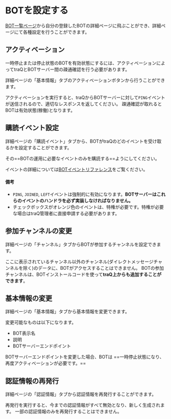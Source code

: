 # BOTを設定する

[BOT一覧ページ](/bots)から自分の登録したBOTの詳細ページに飛ぶことができ、詳細ページにて各種設定を行うことができます。

## アクティベーション
一時停止または停止状態のBOTを有効状態にするには、アクティベーションによってtraQとBOTサーバー間の疎通確認を行う必要があります。

詳細ページの「基本情報」タブのアクティベーションボタンから行うことができます。

アクティベーションを実行すると、traQからBOTサーバーに対して`PING`イベントが送信されるので、適切なレスポンスを返してください。
疎通確認が取れるとBOTは有効状態(稼働)となります。

## 購読イベント設定
詳細ページの「購読イベント」タブから、BOTがtraQのどのイベントを受け取るかを設定することができます。

その==BOTの運用に必要なイベントのみを購読する==ようにしてください。

イベントの詳細については[BOTイベントリファレンス](/docs/bot/events)をご覧ください。

#### 備考
+ `PING`, `JOINED`, `LEFT`イベントは強制的に有効になります。**BOTサーバーはこれらのイベントのハンドラを必ず実装しなければなりません。**
+ チェックボックスがオレンジ色のイベントは、特権が必要です。特権が必要な場合はtraQ管理者に直接申請する必要があります。

## 参加チャンネルの変更
詳細ページの「チャンネル」タブからBOTが参加するチャンネルを設定できます。

ここに表示されているチャンネル以外のチャンネル(ダイレクトメッセージチャンネルを除く)のデータに、BOTがアクセスすることはできません。
BOTの参加チャンネルは、BOTインストールコードを使って**traQ上からも追加することができます**。

## 基本情報の変更
詳細ページの「基本情報」タブから基本情報を変更できます。

変更可能なものは以下になります。
+ BOT表示名
+ 説明
+ BOTサーバーエンドポイント

BOTサーバーエンドポイントを変更した場合、BOTは ==一時停止状態になり、再度アクティベーションが必要です。==

## 認証情報の再発行
詳細ページの「認証情報」タブから認証情報を再発行することができます。

再発行を実行すると、今までの認証情報がすべて無効となり、新しく生成されます。
一部の認証情報のみを再発行することはできません。
